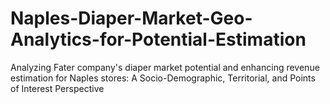 # Naples-Diaper-Market-Geo-Analytics-for-Potential-Estimation
Analyzing Fater company's diaper market potential and enhancing revenue estimation for Naples stores: A Socio-Demographic, Territorial, and Points of Interest Perspective
